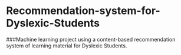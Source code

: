 # Recommendation-system-for-Dyslexic-Students

###Machine learning project using a content-based recommendation system of learning material for Dyslexic Students.

